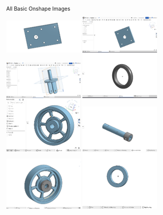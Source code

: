 All Basic Onshape Images

<img src="Base.png" width="200">


<img src="MountPic.png" width="200">


<img src="Fork.png" width="200">



<img src="Tire.png" width="200">



<img src="Wheel.png" width="200">



<img src="AxleCollar.png" width="200">



<img src="WheelBearing.png" width="200">



<img src="BigBearing.png" width="200">
